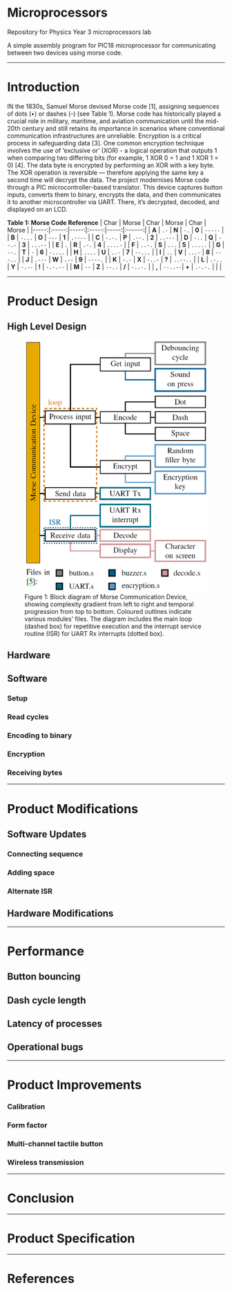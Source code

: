 # Microprocessors
Repository for Physics Year 3 microprocessors lab

A simple assembly program for PIC18 microprocessor for communicating between two devices using morse code.

---

# Introduction
<!-- Provide an overview or background of the product. -->
IN the 1830s, Samuel Morse devised Morse code [1], assigning sequences of dots (•) or dashes (-) (see Table 1).
Morse code has historically played a crucial role in military, maritime, and aviation  communication until the mid-20th century and still retains its importance in scenarios where conventional communication infrastructures are unreliable. Encryption is a critical process in safeguarding data [3]. One common encryption technique involves the use of ‘exclusive or’ (XOR) - a logical operation that outputs 1 when comparing two differing bits (for example, 1 XOR 0 = 1 and 1 XOR 1 = 0) [4]. The data byte is encrypted by performing an XOR with a key byte. The XOR operation is reversible — therefore applying the same key a second time will decrypt the data. The project modernises Morse code through a PIC microcontroller-based translator. This device captures button inputs, converts them to binary, encrypts the data, and then communicates it to another microcontroller via UART. There, it’s decrypted, decoded, and displayed on an LCD. 


**Table 1: Morse Code Reference**
| Char | Morse | Char | Morse | Char | Morse  |
|-----:|:-----:|-----:|:-----:|-----:|:------:|
| **A** | `.-`    | **N** | `-.`    | **0** | `-----`  |
| **B** | `-...`  | **O** | `---`   | **1** | `.----`  |
| **C** | `-.-.`  | **P** | `.--.`  | **2** | `..---`  |
| **D** | `-..`   | **Q** | `--.-`  | **3** | `...--`  |
| **E** | `.`     | **R** | `.-.`   | **4** | `....-`  |
| **F** | `..-.`  | **S** | `...`   | **5** | `.....`  |
| **G** | `--.`   | **T** | `-`     | **6** | `-....`  |
| **H** | `....`  | **U** | `..-`   | **7** | `--...`  |
| **I** | `..`    | **V** | `...-`  | **8** | `---..`  |
| **J** | `.---`  | **W** | `.--`   | **9** | `----.`  |
| **K** | `-.-`   | **X** | `-..-`  | **?** | `..--..` |
| **L** | `.-..`  | **Y** | `-.--`  | **!** | `-.-.--` |
| **M** | `--`    | **Z** | `--..`  | **/** | `-..-.`  |
| **,** | `--..--`| **+** | `.-.-.` |      |          |

---

# Product Design
<!-- Describe the product's form factor, materials, or other design aspects. -->



## High Level Design
<!-- Summarize the core architecture or conceptual blueprint of the product. -->

<figure>
  <img src="./img/process.png" alt="Process Diagram">
  <figcaption>Figure 1: Block diagram of Morse Communication Device, showing complexity gradient from left to right and temporal progression from top to bottom. Coloured outlines indicate  various modules’ files. The diagram includes the main loop (dashed box) for repetitive execution
and the interrupt service routine (ISR) for UART Rx interrupts (dotted box).</figcaption>
</figure>

## Hardware

## Software

### Setup
<!-- Outline steps or instructions needed to initialize or configure the software. -->

### Read cycles
<!-- Detail how the software reads inputs or processes data in cycles. -->

### Encoding to binary
<!-- Explain the method or algorithm used to convert data into binary form. -->

### Encryption
<!-- Describe any security measures or encryption techniques applied. -->

### Receiving bytes
<!-- Detail the process for handling incoming data. -->

---

# Product Modifications

## Software Updates

### Connecting sequence
<!-- Explain how the device/software connects for updates. -->

### Adding space
<!-- Outline how memory or storage space is increased or allocated. -->

### Alternate ISR
<!-- Describe the alternative Interrupt Service Routine or similar mechanism. -->

## Hardware Modifications
<!-- List and explain any physical or electronic changes to the product. -->

---

# Performance

## Button bouncing
<!-- Discuss how the software/hardware handles or mitigates switch/button bounce. -->

## Dash cycle length
<!-- Provide information on timing cycles and how they affect performance. -->

## Latency of processes
<!-- Detail any observed delays and potential optimizations. -->

## Operational bugs
<!-- Document known bugs or issues and their status. -->

---

# Product Improvements

### Calibration

### Form factor
<!-- Outline proposed or potential changes to the product's physical design. -->

### Multi-channel tactile button
<!-- Describe improvements or design changes for multi-channel input. -->

### Wireless transmission
<!-- Explain integration or enhancement of wireless capabilities. -->

---

# Conclusion
<!-- Summarize the document and provide closing remarks or next steps. -->

---

# Product Specification
<!-- Provide detailed specifications (dimensions, technical parameters, etc.). -->

---

# References
<!-- Cite all sources, documents, or external references used. -->
